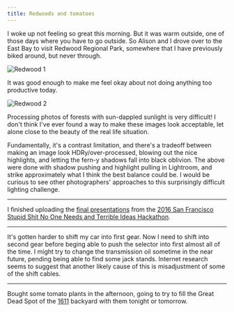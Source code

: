 ```yaml
---
title: Redwoods and tomatoes
---
```


I woke up not feeling so great this morning. But it was warm outside, one of those days where you have to go outside. So Alison and I drove over to the East Bay to visit Redwood Regional Park, somewhere that I have previously biked around, but never through.

![Redwood 1]({{site.baseurl}}/images/DSCF4519.jpg)

It was good enough to make me feel okay about not doing anything too productive today.

![Redwood 2]({{site.baseurl}}/images/DSCF4514.jpg)

Processing photos of forests with sun-dappled sunlight is very difficult! I don't think I've ever found a way to make these images look acceptable, let alone close to the beauty of the real life situation.

Fundamentally, it's a contrast limitation, and there's a tradeoff between making an image look HDRy/over-processed, blowing out the nice highlights, and letting the fern-y shadows fall into black oblivion. The above were done with shadow pushing and highlight pulling in Lightroom, and strike approximately what I think the best balance could be. I would be curious to see other photographers' approaches to this surprisingly difficult lighting challenge.

---

I finished uploading the [final presentations](https://www.youtube.com/watch?v=k4Ec5_DQTnA) from the [2016 San Francisco Stupid Shit No One Needs and Terrible Ideas Hackathon](http://stupidhackathon.github.io).

---

It's gotten harder to shift my car into first gear. Now I need to shift into second gear before beging able to push the selector into first almost all of the time. I might try to change the transmission oil sometime in the near future, pending being able to find some jack stands. Internet research seems to suggest that another likely cause of this is misadjustment of some of the shift cables.

---

Bought some tomato plants in the afternoon, going to try to fill the Great Dead Spot of the [1611](http://flausenhaus.org) backyard with them tonight or tomorrow.